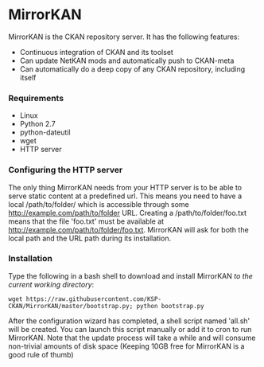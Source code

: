 MirrorKAN
=========

MirrorKAN is the CKAN repository server. It has the following features:

- Continuous integration of CKAN and its toolset
- Can update NetKAN mods and automatically push to CKAN-meta
- Can automatically do a deep copy of any CKAN repository, including itself

### Requirements
- Linux
- Python 2.7
- python-dateutil
- wget
- HTTP server

### Configuring the HTTP server
The only thing MirrorKAN needs from your HTTP server is to be able to serve static content at a predefined url.
This means you need to have a local /path/to/folder/ which is accessible through some http://example.com/path/to/folder URL. Creating a /path/to/folder/foo.txt means that the file 'foo.txt' must be available at http://example.com/path/to/folder/foo.txt.
MirrorKAN will ask for both the local path and the URL path during its installation.

### Installation
Type the following in a bash shell to download and install MirrorKAN _to the current working directory_:

`wget https://raw.githubusercontent.com/KSP-CKAN/MirrorKAN/master/bootstrap.py; python bootstrap.py`

After the configuration wizard has completed, a shell script named 'all.sh' will be created. You can launch this script manually or add it to cron to run MirrorKAN. Note that the update process will take a while and will consume non-trivial amounts of disk space (Keeping 10GB free for MirrorKAN is a good rule of thumb)
